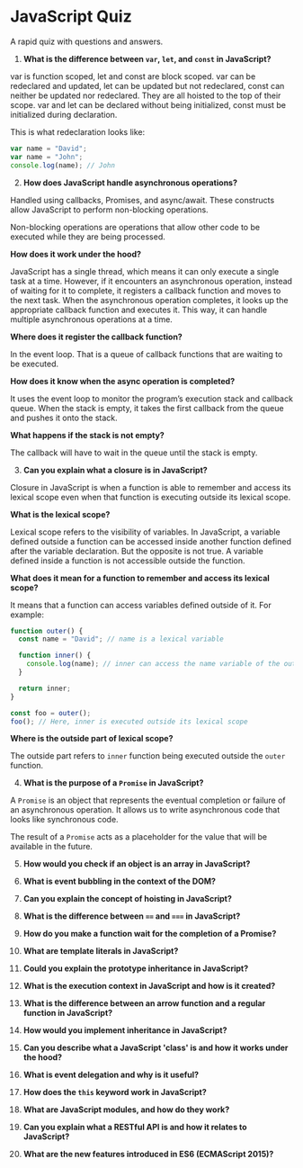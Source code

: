 # JavaScript Quiz

A rapid quiz with questions and answers.

1. **What is the difference between `var`, `let`, and `const` in JavaScript?**

var is function scoped, let and const are block scoped. var can be redeclared and updated, let can be updated but not redeclared, const can neither be updated nor redeclared. They are all hoisted to the top of their scope. var and let can be declared without being initialized, const must be initialized during declaration.

This is what redeclaration looks like:

```javascript
var name = "David";
var name = "John";
console.log(name); // John
```

2. **How does JavaScript handle asynchronous operations?**

Handled using callbacks, Promises, and async/await. These constructs allow JavaScript to perform non-blocking operations.

Non-blocking operations are operations that allow other code to be executed while they are being processed.

**How does it work under the hood?**

JavaScript has a single thread, which means it can only execute a single task at a time. However, if it encounters an asynchronous operation, instead of waiting for it to complete, it registers a callback function and moves to the next task. When the asynchronous operation completes, it looks up the appropriate callback function and executes it. This way, it can handle multiple asynchronous operations at a time.

**Where does it register the callback function?**

In the event loop. That is a queue of callback functions that are waiting to be executed.

**How does it know when the async operation is completed?**

It uses the event loop to monitor the program’s execution stack and callback queue. When the stack is empty, it takes the first callback from the queue and pushes it onto the stack.

**What happens if the stack is not empty?**

The callback will have to wait in the queue until the stack is empty.

3. **Can you explain what a closure is in JavaScript?**

Closure in JavaScript is when a function is able to remember and access its lexical scope even when that function is executing outside its lexical scope.

**What is the lexical scope?**

Lexical scope refers to the visibility of variables. In JavaScript, a variable defined outside a function can be accessed inside another function defined after the variable declaration. But the opposite is not true. A variable defined inside a function is not accessible outside the function.

**What does it mean for a function to remember and access its lexical scope?**

It means that a function can access variables defined outside of it. For example:

```javascript
function outer() {
  const name = "David"; // name is a lexical variable

  function inner() {
    console.log(name); // inner can access the name variable of the outer function
  }

  return inner;
}

const foo = outer();
foo(); // Here, inner is executed outside its lexical scope
```

**Where is the outside part of lexical scope?**

The outside part refers to `inner` function being executed outside the `outer` function.

4. **What is the purpose of a `Promise` in JavaScript?**

A `Promise` is an object that represents the eventual completion or failure of an asynchronous operation. It allows us to write asynchronous code that looks like synchronous code.

The result of a `Promise` acts as a placeholder for the value that will be available in the future.

5. **How would you check if an object is an array in JavaScript?**

6. **What is event bubbling in the context of the DOM?**

7. **Can you explain the concept of hoisting in JavaScript?**

8. **What is the difference between `==` and `===` in JavaScript?**

9. **How do you make a function wait for the completion of a Promise?**

10. **What are template literals in JavaScript?**

11. **Could you explain the prototype inheritance in JavaScript?**

12. **What is the execution context in JavaScript and how is it created?**

13. **What is the difference between an arrow function and a regular function in JavaScript?**

14. **How would you implement inheritance in JavaScript?**

15. **Can you describe what a JavaScript 'class' is and how it works under the hood?**

16. **What is event delegation and why is it useful?**

17. **How does the `this` keyword work in JavaScript?**

18. **What are JavaScript modules, and how do they work?**

19. **Can you explain what a RESTful API is and how it relates to JavaScript?**

20. **What are the new features introduced in ES6 (ECMAScript 2015)?**
